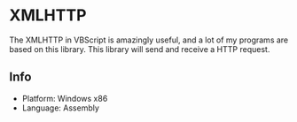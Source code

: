 # XMLHTTP

The XMLHTTP in VBScript is amazingly useful, and a lot of my programs are based on this library. This library will send and receive a HTTP request.

## Info

* Platform: Windows x86
* Language: Assembly

